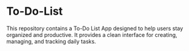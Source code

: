 # To-Do-List
This repository contains a To-Do List App designed to help users stay organized and productive. It provides a clean interface for creating, managing, and tracking daily tasks.
